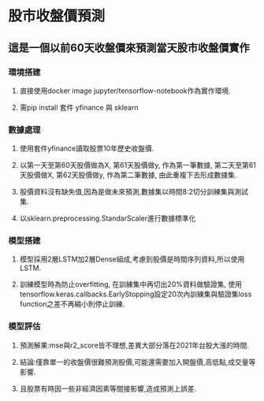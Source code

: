 # 股市收盤價預測

## 這是一個以前60天收盤價來預測當天股市收盤價實作

### 環境搭建

1. 直接使用docker image jupyter/tensorflow-notebook作為實作環境.

2. 需pip install 套件 yfinance 與 sklearn

### 數據處理

1. 使用套件yfinance讀取股票10年歷史收盤價.

2. 以第一天至第60天股價做為X, 第61天股價做y, 作為第一筆數據,
   第二天至第61天股價做X, 第62天股價做y, 作為第二筆數據, 由此重複下去形成數據集.

3. 股價資料沒有缺失值,因為是做未來預測,數據集以時間8:2切分訓練集與測試集.

4. 以sklearn.preprocessing.StandarScaler進行數據標準化

### 模型搭建

1. 模型採用2層LSTM加2層Dense組成,考慮到股價是時間序列資料,所以使用LSTM.

2. 訓練模型時為防止overfitting, 在訓練集中再切出20%資料做驗證集, 
   使用tensorflow.keras.callbacks.EarlyStopping設定20次內訓練集與驗證集loss function之差不再縮小則停止訓練.

### 模型評估

1. 預測解果:mse與r2_score皆不理想,差異大部分落在2021年台股大漲的時間.

2. 結論:僅靠單一的收盤價很難預測股價,可能還需要加入開盤價,高低點,成交量等影響.

3. 且股票有時因一些非經濟因素等間接影響,造成預測上誤差.

